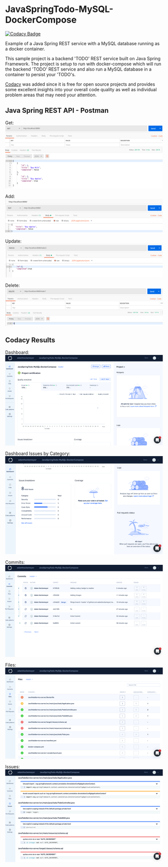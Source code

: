 # JavaSpringTodo-MySQL-DockerCompose

[![Codacy Badge](https://api.codacy.com/project/badge/Grade/6a9b7813a12145cbb5f66ab88b4ce1cd)](https://www.codacy.com/manual/adamhockemeyer/JavaSpringTodo-MySQL-DockerCompose?utm_source=github.com&amp;utm_medium=referral&amp;utm_content=adamhockemeyer/JavaSpringTodo-MySQL-DockerCompose&amp;utm_campaign=Badge_Grade)

Example of a Java Spring REST service with a MySQL database running as a docker container.

This sample project is a backend 'TODO' REST service built on Java Spring Framework.  The project is setup to run with docker-compose which will run the backend 'TODO' REST service and also run a MySQL database in a container to persist your 'TODO's.

[Codacy](https://www.codacy.com) was added since it is free for open source projects and provides some excellent insights into your overall code quality as well as individual problem areas that may need your attention.

## Java Spring REST API - Postman

Get:
![GET](Images/Get-All.png)

Add:
![PUT](Images/Add.png)

Update:
![PATCH](Images/Update.png)

Delete:
![DELETE](Images/Delete.png)

## Codacy Results

Dashboard:
![Dashboard](Images/Codacy-Dashboard.png)

Dashboard Issues by Category:
![Dashboard Issues](Images/Codacy-Dashboard-Issues.png)

Commits:
![Commits](Images/Codacy-Commits.png)

Files:
![Files](Images/Codacy-Files.png)

Issues:
![Issues](Images/Codacy-Issues.png)

